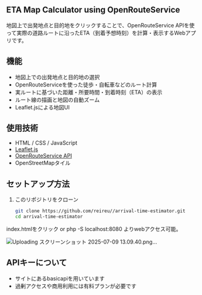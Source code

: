 ## ETA Map Calculator using OpenRouteService

地図上で出発地点と目的地をクリックすることで、OpenRouteService APIを使って実際の道路ルートに沿ったETA（到着予想時刻）を計算・表示するWebアプリです。

## 機能

- 地図上での出発地点と目的地の選択
- OpenRouteServiceを使った徒歩・自転車などのルート計算
- 実ルートに基づいた距離・所要時間・到着時刻（ETA）の表示
- ルート線の描画と地図の自動ズーム
- Leaflet.jsによる地図UI


## 使用技術

- HTML / CSS / JavaScript
- [Leaflet.js](https://leafletjs.com/)
- [OpenRouteService API](https://openrouteservice.org/)
- OpenStreetMapタイル

## セットアップ方法

1. このリポジトリをクローン
    ```bash
    git clone https://github.com/reireu//arrival-time-estimator.git
    cd arrival-time-estimator
    ```

index.htmlをクリック or php -S localhost:8080
よりwebアクセス可能。

![Uploading スクリーンショット 2025-07-09 13.09.40.png…]()

## APIキーについて

- サイトにあるbasicapiを用いています
- 過剰アクセスや商用利用には有料プランが必要です

